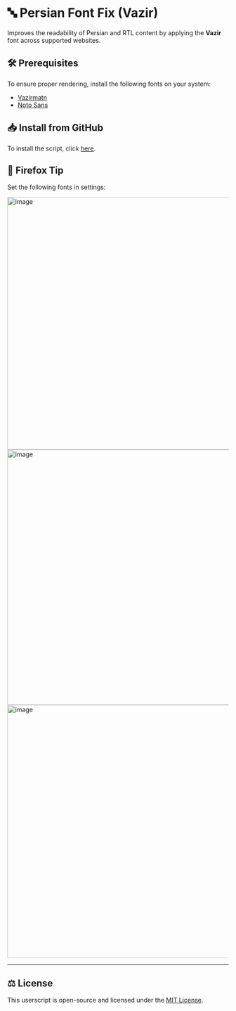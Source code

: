 # 🔤 Persian Font Fix (Vazir)

Improves the readability of Persian and RTL content by applying the **Vazir** font across supported websites.

## **🛠 Prerequisites**

To ensure proper rendering, install the following fonts on your system:

- [Vazirmatn](https://fonts.google.com/specimen/Vazirmatn)
- [Noto Sans](https://fonts.google.com/noto/specimen/Noto+Sans)

## **📥 Install from GitHub**

To install the script, click [here](https://raw.githubusercontent.com/sinazadeh/userscripts/refs/heads/main/Persian_Font_Fix_Vazir.user.js).


## **🦊 Firefox Tip**

Set the following fonts in settings:

<img width="557" height="575" alt="image" src="https://github.com/user-attachments/assets/804503ee-90c8-4aee-b429-8a82c3612415" />
<img width="558" height="581" alt="image" src="https://github.com/user-attachments/assets/f7130a10-73a0-49e5-a515-fcc4b5a17c8f" />
<img width="557" height="576" alt="image" src="https://github.com/user-attachments/assets/1755ca76-3a1f-4d74-a7b4-4bba1b9d1d4c" />



---

## ⚖️ License

This userscript is open-source and licensed under the [MIT License](https://opensource.org/licenses/MIT).
